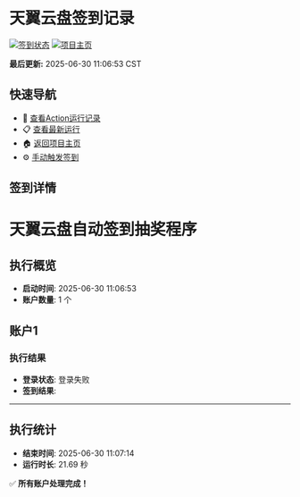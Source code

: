 # 天翼云盘签到记录

[![签到状态](https://github.com/filosefer/189pan/actions/workflows/main.yml/badge.svg)](https://github.com/filosefer/189pan/actions/workflows/main.yml) [![项目主页](https://img.shields.io/badge/GitHub-项目主页-blue?logo=github)](https://github.com/filosefer/189pan)

**最后更新:** 2025-06-30 11:06:53 CST

## 快速导航

- 🔄 [查看Action运行记录](https://github.com/filosefer/189pan/actions)
- 📋 [查看最新运行](https://github.com/filosefer/189pan/actions/runs/15962892017)
- 🏠 [返回项目主页](https://github.com/filosefer/189pan)
- ⚙️ [手动触发签到](https://github.com/filosefer/189pan/actions/workflows/main.yml)

## 签到详情

# 天翼云盘自动签到抽奖程序

## 执行概览
- **启动时间**: 2025-06-30 11:06:53
- **账户数量**: 1 个

## 账户1
### 执行结果
- **登录状态**: 登录失败
- **签到结果**: 

---
## 执行统计
- **结束时间**: 2025-06-30 11:07:14
- **运行时长**: 21.69 秒

✅ **所有账户处理完成！**
